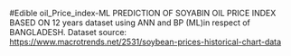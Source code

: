 #Edible oil_Price_index-ML
PREDICTION OF   SOYABIN OIL PRICE INDEX BASED ON 12 years dataset using ANN and BP (ML)in respect of BANGLADESH.
Dataset source: https://www.macrotrends.net/2531/soybean-prices-historical-chart-data
